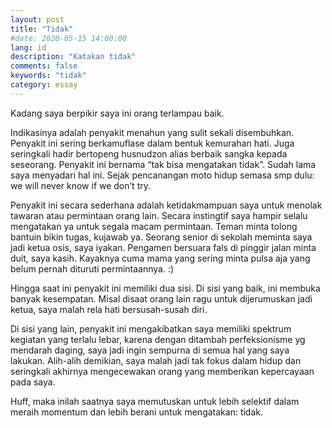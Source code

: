 ```yaml
---
layout: post
title: "Tidak"
#date: 2020-05-15 14:00:00
lang: id
description: "Katakan tidak"
comments: false
keywords: "tidak"
category: essay
---
```


Kadang saya berpikir saya ini orang terlampau baik.

Indikasinya adalah penyakit menahun yang sulit sekali disembuhkan. Penyakit ini sering berkamuflase dalam bentuk kemurahan hati. Juga seringkali hadir bertopeng husnudzon alias berbaik sangka kepada seseorang. Penyakit ini bernama “tak bisa mengatakan tidak”.
Sudah lama saya menyadari hal ini. Sejak pencanangan moto hidup semasa smp dulu: we will never know if we don’t try.

Penyakit ini secara sederhana adalah ketidakmampuan saya untuk menolak tawaran atau permintaan orang lain. Secara instingtif saya hampir selalu mengatakan ya untuk segala macam permintaan. Teman minta tolong bantuin bikin tugas, kujawab ya. Seorang senior di sekolah meminta saya jadi ketua osis, saya iyakan. Pengamen bersuara fals di pinggir jalan minta duit, saya kasih. Kayaknya cuma mama yang sering minta pulsa aja yang belum pernah dituruti permintaannya. :)

Hingga saat ini penyakit ini memiliki dua sisi. Di sisi yang baik, ini membuka banyak kesempatan. Misal disaat orang lain ragu untuk dijerumuskan jadi ketua, saya malah rela hati bersusah-susah diri.

Di sisi yang lain, penyakit ini mengakibatkan saya memiliki spektrum kegiatan yang terlalu lebar, karena dengan ditambah perfeksionisme yg mendarah daging, saya jadi ingin sempurna di semua hal yang saya lakukan. Alih-alih demikian, saya malah jadi tak fokus dalam hidup dan seringkali akhirnya mengecewakan orang yang memberikan kepercayaan pada saya.

Huff, maka inilah saatnya saya memutuskan untuk lebih selektif dalam meraih momentum dan lebih berani untuk mengatakan: tidak.